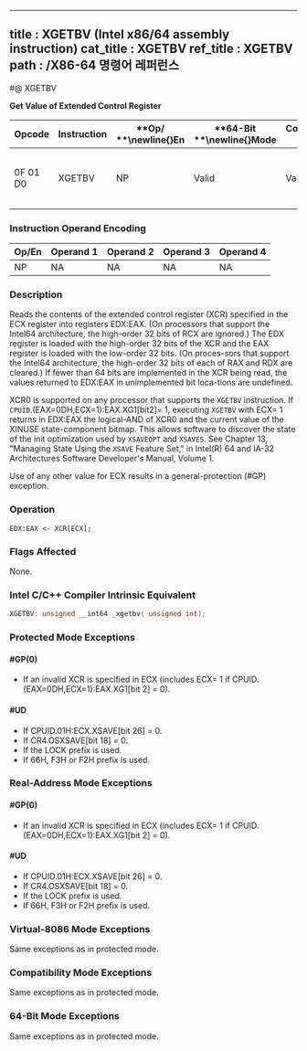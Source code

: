 ----------------------------
title : XGETBV (Intel x86/64 assembly instruction)
cat_title : XGETBV
ref_title : XGETBV
path : /X86-64 명령어 레퍼런스
----------------------------
#@ XGETBV

**Get Value of Extended Control Register**

|**Opcode**|**Instruction**|**Op/ **\newline{}**En**|**64-Bit **\newline{}**Mode**|**Compat/**\newline{}**Leg Mode**|**Description**|
|----------|---------------|------------------------|-----------------------------|---------------------------------|---------------|
|0F 01 D0|XGETBV|NP|Valid|Valid|Reads an XCR specified by ECX into EDX:EAX.|
### Instruction Operand Encoding


|Op/En|Operand 1|Operand 2|Operand 3|Operand 4|
|-----|---------|---------|---------|---------|
|NP|NA|NA|NA|NA|
### Description


Reads the contents of the extended control register (XCR) specified in the ECX register into registers EDX:EAX. (On processors that support the Intel64 architecture, the high-order 32 bits of RCX are ignored.) The EDX register is loaded with the high-order 32 bits of the XCR and the EAX register is loaded with the low-order 32 bits. (On proces-sors that support the Intel64 architecture, the high-order 32 bits of each of RAX and RDX are cleared.) If fewer than 64 bits are implemented in the XCR being read, the values returned to EDX:EAX in unimplemented bit loca-tions are undefined.

XCR0 is supported on any processor that supports the `XGETBV` instruction. If `CPUID`.(EAX=0DH,ECX=1):EAX.XG1[bit2]= 1, executing `XGETBV` with ECX= 1 returns in EDX:EAX the logical-AND of XCR0 and the current value of the XINUSE state-component bitmap. This allows software to discover the state of the init optimization used by `XSAVEOPT` and `XSAVES`. See Chapter 13, "Managing State Using the `XSAVE` Feature Set," in Intel(R) 64 and IA-32 Architectures Software Developer's Manual, Volume 1.

Use of any other value for ECX results in a general-protection (#GP) exception.


### Operation

```info-verb
EDX:EAX <- XCR[ECX];
```
### Flags Affected


None.


### Intel C/C++ Compiler Intrinsic Equivalent

```cpp
XGETBV: unsigned __int64 _xgetbv( unsigned int);
```

### Protected Mode Exceptions

#### #GP(0)
* If an invalid XCR is specified in ECX (includes ECX= 1 if CPUID.(EAX=0DH,ECX=1):EAX.XG1[bit 2] = 0).

#### #UD
* If CPUID.01H:ECX.XSAVE[bit 26] = 0.
* If CR4.OSXSAVE[bit 18] = 0.
* If the LOCK prefix is used.
* If 66H, F3H or F2H prefix is used.

### Real-Address Mode Exceptions

#### #GP(0)
* If an invalid XCR is specified in ECX (includes ECX= 1 if CPUID.(EAX=0DH,ECX=1):EAX.XG1[bit 2] = 0).

#### #UD
* If CPUID.01H:ECX.XSAVE[bit 26] = 0.
* If CR4.OSXSAVE[bit 18] = 0.
* If the LOCK prefix is used.
* If 66H, F3H or F2H prefix is used.

### Virtual-8086 Mode Exceptions



Same exceptions as in protected mode.


### Compatibility Mode Exceptions



Same exceptions as in protected mode.


### 64-Bit Mode Exceptions



Same exceptions as in protected mode.

